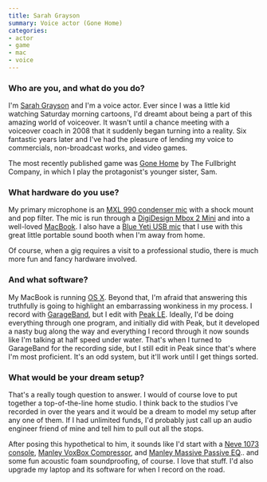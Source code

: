 ```yaml
---
title: Sarah Grayson
summary: Voice actor (Gone Home)
categories:
- actor
- game
- mac
- voice
---
```


### Who are you, and what do you do?

I'm [Sarah Grayson](http://sarahgrayson.com/ "Sarah's website.") and I'm a voice actor. Ever since I was a little kid watching Saturday morning cartoons, I'd dreamt about being a part of this amazing world of voiceover. It wasn't until a chance meeting with a voiceover coach in 2008 that it suddenly began turning into a reality. Six fantastic years later and I've had the pleasure of lending my voice to commercials, non-broadcast works, and video games.

The most recently published game was [Gone Home][gone-home] by The Fullbright Company, in which I play the protagonist's younger sister, Sam.

### What hardware do you use?

My primary microphone is an [MXL 990 condenser mic][mxl-990] with a shock mount and pop filter. The mic is run through a [DigiDesign Mbox 2 Mini][mbox-2-mini] and into a well-loved [MacBook][]. I also have a [Blue Yeti USB mic][yeti] that I use with this great little portable sound booth when I'm away from home.

Of course, when a gig requires a visit to a professional studio, there is much more fun and fancy hardware involved.

### And what software?

My MacBook is running [OS X][macos]. Beyond that, I'm afraid that answering this truthfully is going to highlight an embarrassing wonkiness in my process. I record with [GarageBand][], but I edit with [Peak LE][peak-le]. Ideally, I'd be doing everything through one program, and initially did with Peak, but it developed a nasty bug along the way and everything I record through it now sounds like I'm talking at half speed under water. That's when I turned to GarageBand for the recording side, but I still edit in Peak since that's where I'm most proficient. It's an odd system, but it'll work until I get things sorted.

### What would be your dream setup?

That's a really tough question to answer. I would of course love to put together a top-of-the-line home studio. I think back to the studios I've recorded in over the years and it would be a dream to model my setup after any one of them. If I had unlimited funds, I'd probably just call up an audio engineer friend of mine and tell him to pull out all the stops.

After posing this hypothetical to him, it sounds like I'd start with a [Neve 1073 console][1073-console-module], [Manley VoxBox Compressor][voxbox], and [Manley Massive Passive EQ][massive-passive].. and some fun acoustic foam soundproofing, of course. I love that stuff. I'd also upgrade my laptop and its software for when I record on the road.

[macbook]: https://en.wikipedia.org/wiki/MacBook "A laptop."
[massive-passive]: https://www.manley.com/products/view/msmp "A two channel equaliser."
[mbox-2-mini]: https://www.amazon.com/Digidesign-Portable-USB-Powered-Tools-Workstation/dp/B000KW4TZK/ "A USB-powered audio/MIDI production system."
[mxl-990]: http://www.mxlmics.com/microphones/900-series/990/ "A condenser microphone."
[voxbox]: https://www.manley.com/products/view/mvbx "A preamp and equaliser."
[yeti]: http://bluemic.com/yeti/ "A USB microphone."
[1073-console-module]: https://en.wikipedia.org/wiki/Neve_Electronics#Neve_1073_Console_Module "A preamp."
[garageband]: https://www.apple.com/mac/garageband/ "An audio recording and editing tool for the Mac."
[gone-home]: https://gonehome.game/ "A story exploration video game."
[macos]: https://en.wikipedia.org/wiki/MacOS "An operating system for Mac hardware."
[peak-le]: https://www.macupdate.com/app/mac/9784/bias-peak-le "A music creation and editing tool."
